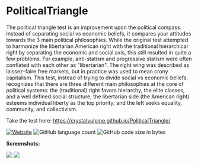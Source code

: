 # PoliticalTriangle
The political triangle test is an improvement upon the political compass. Instead of separating social vs economic beliefs, it compares your attitudes towards the 3 main political philosophies. While the original test attempted to harmonize the libertarian American right with the traditional hierarchical right by separating the economic and social axis, this still resulted in quite a few problems. For example, anti-statism and progressive statism were often conflated with each other as "libertarian". The right wing was described as laissez-faire free markets, but in practice was used to mean crony capitalism. This test, instead of trying to divide social vs economic beliefs, recognizes that there are three different main philosophies at the core of political systems: the (traditional) right favors hierarchy, the elite classes, and a well defined social structure; the libertarian side (the American right) esteems individual liberty as the top priority; and the left seeks equality, community, and collectivism.

Take the test here: https://crystalvulpine.github.io/PoliticalTriangle/

[![Website](https://img.shields.io/website/https/crystalvulpine.github.io/PoliticalTriangle?down_color=red&down_message=down&up_message=up)](https://crystalvulpine.github.io/PoliticalTriangle) ![GitHub language count](https://img.shields.io/github/languages/count/CrystalVulpine/PoliticalTriangle) ![GitHub code size in bytes](https://img.shields.io/github/languages/code-size/CrystalVulpine/PoliticalTriangle)

**Screenshots:**

![](https://i.imgur.com/IOa9OQD.png)
![](https://i.imgur.com/DSe0quf.png)
